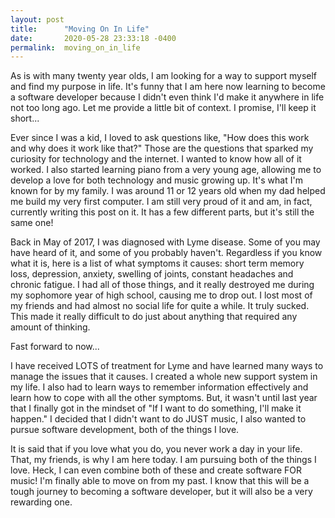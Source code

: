 ```yaml
---
layout: post
title:      "Moving On In Life"
date:       2020-05-28 23:33:18 -0400
permalink:  moving_on_in_life
---
```



As is with many twenty year olds, I am looking for a way to support myself and find my purpose in life. It's funny that I am here now learning to become a software developer because I didn't even think I'd make it anywhere in life not too long ago. Let me provide a little bit of context. I promise, I'll keep it short...

Ever since I was a kid, I loved to ask questions like, "How does this work and why does it work like that?" Those are the questions that sparked my curiosity for technology and the internet. I wanted to know how all of it worked. I also started learning piano from a very young age, allowing me to develop a love for both technology and music growing up. It's what I'm known for by my family. I was around 11 or 12 years old when my dad helped me build my very first computer. I am still very proud of it and am, in fact, currently writing this post on it. It has a few different parts, but it's still the same one!

Back in May of 2017, I was diagnosed with Lyme disease. Some of you may have heard of it, and some of you probably haven't. Regardless if you know what it is, here is a list of what symptoms it causes: short term memory loss, depression, anxiety, swelling of joints, constant headaches and chronic fatigue. I had all of those things, and it really destroyed me during my sophomore year of high school, causing me to drop out.  I lost most of my friends and had almost no social life for quite a while. It truly sucked. This made it really difficult to do just about anything that required any amount of thinking.

Fast forward to now...

I have received LOTS of treatment for Lyme and have learned many ways to manage the issues that it causes. I created a whole new support system in my life. I also had to learn ways to remember information effectively and learn how to cope with all the other symptoms. But, it wasn't until last year that I finally got in the mindset of "If I want to do something, I'll make it happen." I decided that I didn't want to do JUST music, I also wanted to pursue software development, both of the things I love.

It is said that if you love what you do, you never work a day in your life. That, my friends, is why I am here today. I am pursuing both of the things I love. Heck, I can even combine both of these and create software FOR music! I'm finally able to move on from my past. I know that this will be a tough journey to becoming a software developer, but it will also be a very rewarding one. 

